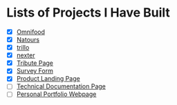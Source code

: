 # Lists of Projects I Have Built

- [x] [Omnifood](https://genesisgabiola.github.io/omnifood/)
- [x] [Natours](https://genesisgabiola.github.io/natours/)
- [x] [trillo](https://genesisgabiola.github.io/trillo/)
- [x] [nexter](https://genesisgabiola.github.io/nexter/)
- [x] [Tribute Page](https://genesisgabiola.github.io/freeCodeCamp-projects/tribute-page/)
- [x] [Survey Form](https://genesisgabiola.github.io/freeCodeCamp-projects/survey-form/)
- [x] [Product Landing Page](https://genesisgabiola.github.io/freeCodeCamp-projects/product-landing-page/)
- [ ] [Technical Documentation Page](https://genesisgabiola.github.io/freeCodeCamp-projects/technical-documentation-page/)
- [ ] [Personal Portfolio Webpage](https://genesisgabiola.github.io/freeCodeCamp-projects/portfolio/)